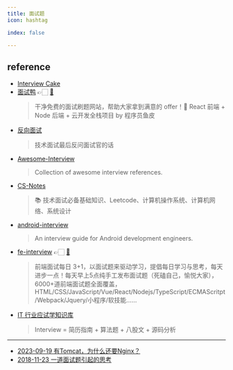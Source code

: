 ```yaml
---
title: 面试题
icon: hashtag

index: false

---
```


<!-- more -->

## reference

- [Interview Cake](https://www.interviewcake.com)
- [面试鸭](www.mianshiya.com) 👉🏻 [🐙](https://github.com/liyupi/mianshiya)
    > 干净免费的面试刷题网站，帮助大家拿到满意的 offer！💎 React 前端 + Node 后端 + 云开发全栈项目 by 程序员鱼皮
- [反向面试](https://github.com/yifeikong/reverse-interview-zh)
    > 技术面试最后反问面试官的话
- [Awesome-Interview](https://github.com/Awesome-Interview/Awesome-Interview)
    > Collection of awesome interview references.
- [CS-Notes](https://github.com/CyC2018/CS-Notes)
    > 📚 技术面试必备基础知识、Leetcode、计算机操作系统、计算机网络、系统设计
- [android-interview](https://github.com/guoxiaoxing/android-interview)
    > An interview guide for Android development engineers.
- [fe-interview](http://www.h-camel.com) 👉🏻 [🐙](https://github.com/haizlin/fe-interview)
    > 前端面试每日 3+1，以面试题来驱动学习，提倡每日学习与思考，每天进步一点！每天早上5点纯手工发布面试题（死磕自己，愉悦大家），6000+道前端面试题全面覆盖，HTML/CSS/JavaScript/Vue/React/Nodejs/TypeScript/ECMAScritpt/Webpack/Jquery/小程序/软技能……
- [IT 行业应试学知识库](https://github.com/apachecn/Interview) 
    > Interview = 简历指南 + 算法题 + 八股文 + 源码分析

------

- [2023-09-19 有Tomcat，为什么还要Nginx？](https://juejin.cn/post/7280088532377534505)
- [2018-11-23 一道面试题引起的思考](https://juejin.cn/post/6844903719792803847)